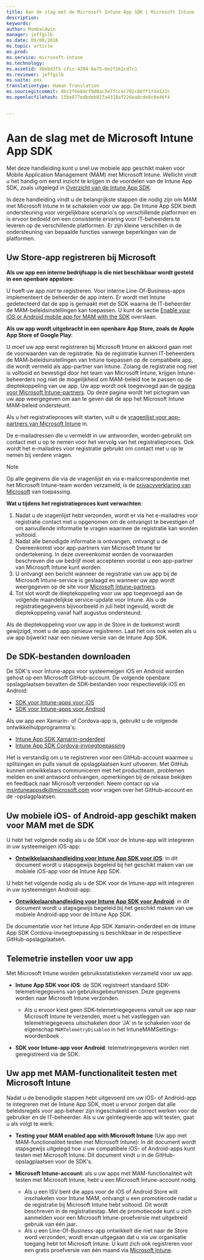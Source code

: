 ```yaml
---
title: Aan de slag met de Microsoft Intune App SDK | Microsoft Intune
description: 
keywords: 
author: Msmbaldwin
manager: jeffgilb
ms.date: 09/08/2016
ms.topic: article
ms.prod: 
ms.service: microsoft-intune
ms.technology: 
ms.assetid: 38ebd3f5-cfcc-4204-8a75-6e2f162cd7c1
ms.reviewer: jeffgilb
ms.suite: ems
translationtype: Human Translation
ms.sourcegitcommit: 8bc2f6e8dcf9d0ac3e7fccec792c86ff1fd4131c
ms.openlocfilehash: 15be877edbdeb827a4318af226ea8cde8c8e46f4


---
```


# <a name="get-started-with-the-microsoft-intune-app-sdk"></a>Aan de slag met de Microsoft Intune App SDK

Met deze handleiding kunt u snel uw mobiele app geschikt maken voor Mobile Application Management (MAM) met Microsoft Intune. Wellicht vindt u het handig om eerst inzicht te krijgen in de voordelen van de Intune App SDK, zoals uitgelegd in [Overzicht van de Intune App SDK](intune-app-sdk.md).

In deze handleiding vindt u de belangrijkste stappen die nodig zijn om MAM met Microsoft Intune in te schakelen voor uw app. De Intune App SDK biedt ondersteuning voor vergelijkbare scenario's op verschillende platformen en is ervoor bedoeld om een consistente ervaring voor IT-beheerders te leveren op de verschillende platformen. Er zijn kleine verschillen in de ondersteuning van bepaalde functies vanwege beperkingen van de platformen.

## <a name="register-your-store-app-with-microsoft"></a>Uw Store-app registreren bij Microsoft

**Als uw app een interne bedrijfsapp is die niet beschikbaar wordt gesteld in een openbare appstore**:

U hoeft uw app *niet* te registreren. Voor interne Line-Of-Business-apps implementeert de beheerder de app intern. Er wordt met Intune gedetecteerd dat de app is gemaakt met de SDK waarna de IT-beheerder de MAM-beleidsinstellingen kan toepassen. U kunt de sectie [Enable your iOS or Android mobile app for MAM with the SDK](#enable-your-ios-or-android-mobile-app-for-mam-with-the-sdk) overslaan.

**Als uw app wordt uitgebracht in een openbare App Store, zoals de Apple App Store of Google Play**:

U *moet* uw app eerst registreren bij Microsoft Intune en akkoord gaan met de voorwaarden van de registratie. Na de registratie kunnen IT-beheerders de MAM-beleidsinstellingen van Intune toepassen op de compatibele app, die wordt vermeld als app-partner van Intune. Zolang de registratie nog niet is voltooid en bevestigd door het team van Microsoft Intune, krijgen Intune-beheerders nog niet de mogelijkheid om MAM-beleid toe te passen op de dieptekoppeling van uw app. Uw app wordt ook toegevoegd aan de [pagina voor Microsoft Intune-partners](https://www.microsoft.com/en-us/cloud-platform/microsoft-intune-apps). Op deze pagina wordt het pictogram van uw app weergegeven om aan te geven dat de app het Microsoft Intune MAM-beleid ondersteunt.

Als u het registratieproces wilt starten, vult u de [vragenlijst voor app-partners van Microsoft Intune](https://forms.office.com/Pages/ResponsePage.aspx?id=v4j5cvGGr0GRqy180BHbR6oOVGFZ3pxJmwSN1N_eXwJUQUc5Mkw2UVU0VzI5WkhQOEYyMENWNDBWRS4u) in.

De e-mailadressen die u vermeldt in uw antwoorden, worden gebruikt om contact met u op te nemen voor het vervolg van het registratieproces. Ook wordt het e-mailadres voor registratie gebruikt om contact met u op te nemen bij verdere vragen.

> [!NOTE]
> Op alle gegevens die via de vragenlijst en via e-mailcorrespondentie met het Microsoft Intune-team worden verzameld, is de [privacyverklaring van Microsoft](https://www.microsoft.com/en-us/privacystatement/default.aspx) van toepassing.

**Wat u tijdens het registratieproces kunt verwachten**:

1. Nadat u de vragenlijst hebt verzonden, wordt er via het e-mailadres voor registratie contact met u opgenomen om de ontvangst te bevestigen of om aanvullende informatie te vragen waarmee de registratie kan worden voltooid.
2. Nadat alle benodigde informatie is ontvangen, ontvangt u de Overeenkomst voor app-partners van Microsoft Intune ter ondertekening. In deze overeenkomst worden de voorwaarden beschreven die uw bedrijf moet accepteren voordat u een app-partner van Microsoft Intune kunt worden.
3. U ontvangt een bericht wanneer de registratie van uw app bij de Microsoft Intune-service is geslaagd en wanneer uw app wordt weergegeven op de site voor [Microsoft Intune-partners](https://www.microsoft.com/en-us/cloud-platform/microsoft-intune-apps).
4. Tot slot wordt de dieptekoppeling voor uw app toegevoegd aan de volgende maandelijkse service-update voor Intune. Als u de registratiegegevens bijvoorbeeld in juli hebt ingevuld, wordt de dieptekoppeling vanaf half augustus ondersteund.

Als de dieptekoppeling voor uw app in de Store in de toekomst wordt gewijzigd, moet u de app opnieuw registreren. Laat het ons ook weten als u uw app bijwerkt naar een nieuwe versie van de Intune App SDK.



## <a name="download-the-sdk-files"></a>De SDK-bestanden downloaden

De SDK's voor Intune-apps voor systeemeigen iOS en Android worden gehost op een Microsoft GitHub-account. De volgende openbare opslagplaatsen bevatten de SDK-bestanden voor respectievelijk iOS en Android:

* [SDK voor Intune-apps voor iOS](https://github.com/msintuneappsdk/ms-intune-app-sdk-ios)
* [SDK voor Intune-apps voor Android](https://github.com/msintuneappsdk/ms-intune-app-sdk-android)

Als uw app een Xamarin- of Cordova-app is, gebruikt u de volgende ontwikkelhulpprogramma's:

* [Intune App SDK Xamarin-onderdeel](https://github.com/msintuneappsdk/intune-app-sdk-xamarin)
* [Intune App SDK Cordova-invoegtoepassing](https://github.com/msintuneappsdk/cordova-plugin-ms-intune-mam)

Het is verstandig om u te registreren voor een GitHub-account waarmee u splitsingen en pulls vanuit de opslagplaatsen kunt uitvoeren. Met GitHub kunnen ontwikkelaars communiceren met het productteam, problemen melden en snel antwoord ontvangen, opmerkingen bij de release bekijken en feedback naar Microsoft verzenden. Neem contact op via msintuneappsdk@microsoft.com voor vragen over het GitHub-account en de -opslagplaatsen.





## <a name="enable-your-ios-or-android-mobile-app-for-mam-with-the-sdk"></a>Uw mobiele iOS- of Android-app geschikt maken voor MAM met de SDK

U hebt het volgende nodig als u de SDK voor de Intune-app wilt integreren in uw systeemeigen iOS-app:

* **[Ontwikkelaarshandleiding voor Intune App SDK voor iOS](intune-app-sdk-ios.md)**: in dit document wordt u stapsgewijs begeleid bij het geschikt maken van uw mobiele iOS-app voor de Intune App SDK.


U hebt het volgende nodig als u de SDK voor de Intune-app wilt integreren in uw systeemeigen Android-app:

* **[Ontwikkelaarshandleiding voor Intune App SDK voor Android](intune-app-sdk-android.md)**: in dit document wordt u stapsgewijs begeleid bij het geschikt maken van uw mobiele Android-app voor de Intune App SDK.

De documentatie voor het Intune App SDK Xamarin-onderdeel en de Intune App SDK Cordova-invoegtoepassing is beschikbaar in de respectieve GitHub-opslagplaatsen.


## <a name="set-up-telemetry-for-your-app"></a>Telemetrie instellen voor uw app

Met Microsoft Intune worden gebruiksstatistieken verzameld voor uw app.

* **Intune App SDK voor iOS**: de SDK registreert standaard SDK-telemetriegegevens van gebruiksgebeurtenissen. Deze gegevens worden naar Microsoft Intune verzonden.

    * Als u ervoor kiest geen SDK-telemetriegegevens vanuit uw app naar Microsoft Intune te verzenden, moet u het vastleggen van telemetriegegevens uitschakelen door 'JA' in te schakelen voor de eigenschap `MAMTelemetryDisabled` in het IntuneMAMSettings-woordenboek .

* **SDK voor Intune-app voor Android**: telemetriegegevens worden niet geregistreerd via de SDK.

## <a name="test-your-mamenabled-app-with-microsoft-intune"></a>Uw app met MAM-functionaliteit testen met Microsoft Intune

Nadat u de benodigde stappen hebt uitgevoerd om uw iOS- of Android-app te integreren met de Intune App SDK, moet u ervoor zorgen dat alle beleidsregels voor app-beheer zijn ingeschakeld en correct werken voor de gebruiker en de IT-beheerder. Als u uw geïntegreerde app wilt testen, gaat u als volgt te werk:

<!--TODO-->

* **Testing your MAM enabled app with Microsoft Intune** (Uw app met MAM-functionaliteit testen met Microsoft Intune): In dit document wordt stapsgewijs uitgelegd hoe u uw compatibele iOS- of Android-apps kunt testen met Microsoft Intune. Dit document vindt u in de GitHub-opslagplaatsen voor de SDK's.

* **Microsoft Intune-account**: als u uw apps met MAM-functionaliteit wilt testen met Microsoft Intune, hebt u een Microsoft Intune-account nodig.
    * Als u een ISV bent die apps voor de iOS of Android Store wilt inschakelen voor Intune MAM, ontvangt u een promotiecode nadat u de registratie bij Microsoft Intune hebt voltooid. Dit wordt beschreven in de registratiestap. Met de promotiecode kunt u zich aanmelden voor een Microsoft Intune-proefversie met uitgebreid gebruik van één jaar.
    * Als u een Line-Of-Business-app ontwikkelt die niet naar de Store word verzonden, wordt ervan uitgegaan dat u via uw organisatie toegang hebt tot Microsoft Intune. U kunt zich ook registreren voor een gratis proefversie van één maand via [Microsoft Intune](https://portal.office.com/Signup/Signup.aspx?OfferId=40BE278A-DFD1-470a-9EF7-9F2596EA7FF9&dl=INTUNE_A&ali=1#0).



<!--HONumber=Nov16_HO3-->


